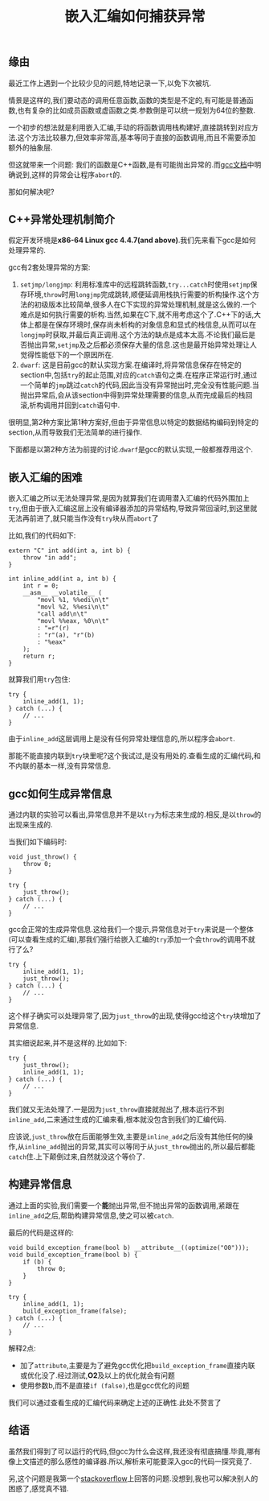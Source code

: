 ﻿---
layout: post
title: 嵌入汇编如何捕获异常
category: mine
tag: c++
---

## 缘由

最近工作上遇到一个比较少见的问题,特地记录一下,以免下次被坑.

情景是这样的,我们要动态的调用任意函数,函数的类型是不定的,有可能是普通函数,也有复杂的比如成员函数或虚函数之类.参数倒是可以统一规划为64位的整数.

一个初步的想法就是利用嵌入汇编,手动的将函数调用栈构建好,直接跳转到对应方法.这个方法比较暴力,但效率非常高,基本等同于直接的函数调用,而且不需要添加额外的抽象层.

但这就带来一个问题: 我们的函数是C++函数,是有可能抛出异常的.而[gcc文档][gcc exception]中明确说到,这样的异常会让程序`abort`的.

那如何解决呢?

## C++异常处理机制简介

假定开发环境是**x86-64 Linux gcc 4.4.7(and above)**.我们先来看下gcc是如何处理异常的.

gcc有2套处理异常的方案:

1. `setjmp/longjmp`: 利用标准库中的远程跳转函数,`try...catch`时使用`setjmp`保存环境,`throw`时用`longjmp`完成跳转,顺便延调用栈执行需要的析构操作.这个方法的初级版本比较简单,很多人在C下实现的异常处理机制,就是这么做的.一个难点是如何执行需要的析构.当然,如果在C下,就不用考虑这个了.C++下的话,大体上都是在保存环境时,保存尚未析构的对象信息和显式的栈信息,从而可以在`longjmp`时获取,并最后真正调用.这个方法的缺点是成本太高.不论我们最后是否抛出异常,`setjmp`及之后都必须保存大量的信息.这也是最开始异常处理让人觉得性能低下的一个原因所在.
2. `dwarf`: 这是目前gcc的默认实现方案.在编译时,将异常信息保存在特定的section中,包括`try`的起止范围,对应的`catch`语句之类.在程序正常运行时,通过一个简单的`jmp`跳过`catch`的代码,因此当没有异常抛出时,完全没有性能问题.当抛出异常后,会从该section中得到异常处理需要的信息,从而完成最后的栈回滚,析构调用并回到`catch`语句中.

很明显,第2种方案比第1种方案好,但由于异常信息以特定的数据结构编码到特定的section,从而导致我们无法简单的进行操作.

下面都是以第2种方法为前提的讨论.`dwarf`是gcc的默认实现,一般都推荐用这个.

## 嵌入汇编的困难

嵌入汇编之所以无法处理异常,是因为就算我们在调用潜入汇编的代码外围加上`try`,但由于嵌入汇编这层上没有编译器添加的异常结构,导致异常回滚时,到这里就无法再前进了,就只能当作没有`try`块从而`abort`了

比如,我们的代码如下:

    extern "C" int add(int a, int b) {
        throw "in add";
    }

    int inline_add(int a, int b) {
        int r = 0;
        __asm__ __volatile__ (
            "movl %1, %%edi\n\t"
            "movl %2, %%esi\n\t"
            "call add\n\t"
            "movl %%eax, %0\n\t"
            : "=r"(r)
            : "r"(a), "r"(b)
            : "%eax"
        );
        return r;
    }

就算我们用`try`包住:

    try {
        inline_add(1, 1);
    } catch (...) {
        // ...
    }

由于`inline_add`这层调用上是没有任何异常处理信息的,所以程序会`abort`.

那能不能直接内联到`try`块里呢?这个我试过,是没有用处的.查看生成的汇编代码,和不内联的基本一样,没有异常信息.

## gcc如何生成异常信息

通过内联的实验可以看出,异常信息并不是以`try`为标志来生成的.相反,是以`throw`的出现来生成的.

当我们如下编码时:

    void just_throw() {
        throw 0;
    }

    try {
        just_throw();
    } catch (...) {
        // ...
    }

gcc会正常的生成异常信息.这给我们一个提示,异常信息对于`try`来说是一个整体(可以查看生成的汇编),那我们强行给嵌入汇编的`try`添加一个会`throw`的调用不就行了么?

    try {
        inline_add(1, 1);
        just_throw();
    } catch (...) {
        // ...
    }

这个样子确实可以处理异常了,因为`just_throw`的出现,使得gcc给这个`try`块增加了异常信息.

其实细说起来,并不是这样的.比如如下:

    try {
        just_throw();
        inline_add(1, 1);
    } catch (...) {
        // ...
    }
    
我们就又无法处理了.一是因为`just_throw`直接就抛出了,根本运行不到`inline_add`,二来通过生成的汇编来看,根本就没包含到我们的汇编代码.

应该说,`just_throw`放在后面能够生效,主要是`inline_add`之后没有其他任何的操作,从`inline_add`抛出的异常,其实可以等同于从`just_throw`抛出的,所以最后都能`catch`住.上下颠倒过来,自然就没这个等价了.

## 构建异常信息

通过上面的实验,我们需要一个**能**抛出异常,但不抛出异常的函数调用,紧跟在`inline_add`之后,帮助构建异常信息,使之可以被`catch`.

最后的代码是这样的:

    
    void build_exception_frame(bool b) __attribute__((optimize("O0")));
    void build_exception_frame(bool b) {
        if (b) {
            throw 0;
        }
    }

    try {
        inline_add(1, 1);
        build_exception_frame(false);
    } catch (...) {
        // ...
    }

解释2点:

* 加了`attribute`,主要是为了避免gcc优化把`build_exception_frame`直接内联或优化没了.经过测试,**O2**及以上的优化就会有问题
* 使用参数b,而不是直接`if (false)`,也是gcc优化的问题

我们可以通过查看生成的汇编代码来确定上述的正确性.此处不赘言了

## 结语

虽然我们得到了可以运行的代码,但gcc为什么会这样,我还没有彻底搞懂.毕竟,哪有像上文描述的那么感性的编译器.所以,解析来可能要深入gcc的代码一探究竟了.

另,这个问题是我第一个[stackoverflow]上回答的问题.没想到,我也可以解决别人的困惑了,感觉真不错.

[gcc exception]: https://gcc.gnu.org/onlinedocs/libstdc++/manual/using_exceptions.html
[stackoverflow]: http://stackoverflow.com/questions/2642385/throwing-a-c-exception-after-an-inline-asm-jump/27619955#27619955
